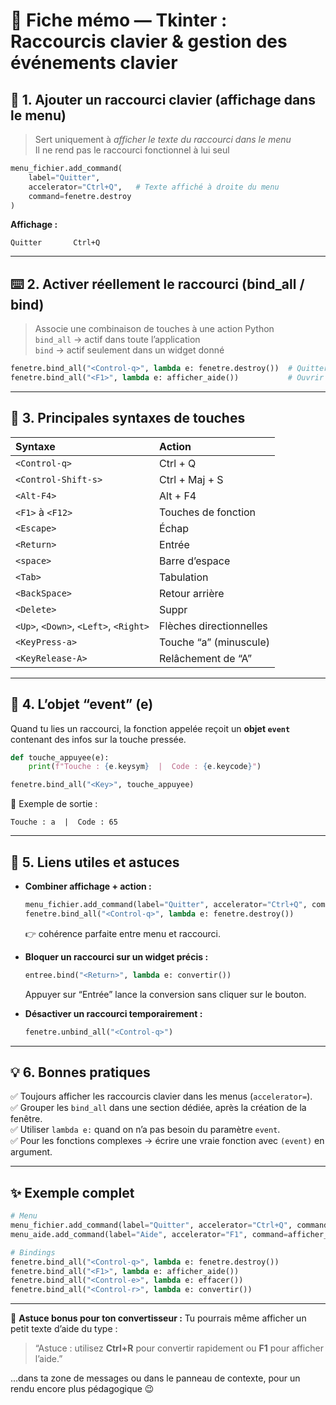 # 🧭 Fiche mémo — Tkinter : Raccourcis clavier & gestion des événements clavier

## 🎹 1. Ajouter un raccourci clavier (affichage dans le menu)
> Sert uniquement à *afficher le texte du raccourci dans le menu*  
> Il ne rend pas le raccourci fonctionnel à lui seul

```python
menu_fichier.add_command(
    label="Quitter",
    accelerator="Ctrl+Q",   # Texte affiché à droite du menu
    command=fenetre.destroy
)
```

**Affichage :**
```
Quitter       Ctrl+Q
```

---

## ⌨️ 2. Activer réellement le raccourci (bind_all / bind)

> Associe une combinaison de touches à une action Python  
> `bind_all` → actif dans toute l’application  
> `bind` → actif seulement dans un widget donné

```python
fenetre.bind_all("<Control-q>", lambda e: fenetre.destroy())  # Quitter
fenetre.bind_all("<F1>", lambda e: afficher_aide())           # Ouvrir l’aide
```

---

## 🧩 3. Principales syntaxes de touches

| Syntaxe | Action |
|:--|:--|
| `<Control-q>` | Ctrl + Q |
| `<Control-Shift-s>` | Ctrl + Maj + S |
| `<Alt-F4>` | Alt + F4 |
| `<F1>` à `<F12>` | Touches de fonction |
| `<Escape>` | Échap |
| `<Return>` | Entrée |
| `<space>` | Barre d’espace |
| `<Tab>` | Tabulation |
| `<BackSpace>` | Retour arrière |
| `<Delete>` | Suppr |
| `<Up>`, `<Down>`, `<Left>`, `<Right>` | Flèches directionnelles |
| `<KeyPress-a>` | Touche “a” (minuscule) |
| `<KeyRelease-A>` | Relâchement de “A” |

---

## 🧠 4. L’objet “event” (e)
Quand tu lies un raccourci, la fonction appelée reçoit un **objet `event`** contenant des infos sur la touche pressée.

```python
def touche_appuyee(e):
    print(f"Touche : {e.keysym}  |  Code : {e.keycode}")

fenetre.bind_all("<Key>", touche_appuyee)
```

💬 Exemple de sortie :
```
Touche : a  |  Code : 65
```

---

## 🧰 5. Liens utiles et astuces

- **Combiner affichage + action :**
  ```python
  menu_fichier.add_command(label="Quitter", accelerator="Ctrl+Q", command=fenetre.destroy)
  fenetre.bind_all("<Control-q>", lambda e: fenetre.destroy())
  ```
  👉 cohérence parfaite entre menu et raccourci.

- **Bloquer un raccourci sur un widget précis :**
  ```python
  entree.bind("<Return>", lambda e: convertir())
  ```
  Appuyer sur “Entrée” lance la conversion sans cliquer sur le bouton.

- **Désactiver un raccourci temporairement :**
  ```python
  fenetre.unbind_all("<Control-q>")
  ```

---

## 💡 6. Bonnes pratiques

✅ Toujours afficher les raccourcis clavier dans les menus (`accelerator=`).  
✅ Grouper les `bind_all` dans une section dédiée, après la création de la fenêtre.  
✅ Utiliser `lambda e:` quand on n’a pas besoin du paramètre `event`.  
✅ Pour les fonctions complexes → écrire une vraie fonction avec `(event)` en argument.

---

## ✨ Exemple complet

```python
# Menu
menu_fichier.add_command(label="Quitter", accelerator="Ctrl+Q", command=fenetre.destroy)
menu_aide.add_command(label="Aide", accelerator="F1", command=afficher_aide)

# Bindings
fenetre.bind_all("<Control-q>", lambda e: fenetre.destroy())
fenetre.bind_all("<F1>", lambda e: afficher_aide())
fenetre.bind_all("<Control-e>", lambda e: effacer())
fenetre.bind_all("<Control-r>", lambda e: convertir())
```

---

💾 **Astuce bonus pour ton convertisseur :**
Tu pourrais même afficher un petit texte d’aide du type :  
> “Astuce : utilisez **Ctrl+R** pour convertir rapidement ou **F1** pour afficher l’aide.”

…dans ta zone de messages ou dans le panneau de contexte, pour un rendu encore plus pédagogique 😉
